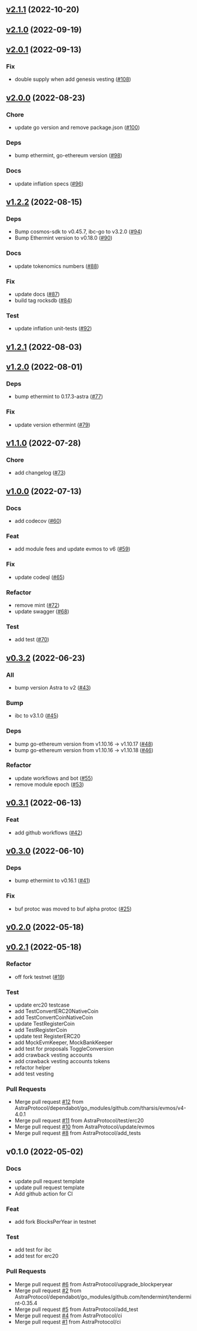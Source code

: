 
<a name="v2.1.1"></a>
## [v2.1.1](https://github.com/AstraProtocol/astra/compare/v2.1.0...v2.1.1) (2022-10-20)


<a name="v2.1.0"></a>
## [v2.1.0](https://github.com/AstraProtocol/astra/compare/v2.0.1...v2.1.0) (2022-09-19)


<a name="v2.0.1"></a>
## [v2.0.1](https://github.com/AstraProtocol/astra/compare/v2.0.0...v2.0.1) (2022-09-13)

### Fix

* double supply when add genesis vesting ([#108](https://github.com/AstraProtocol/astra/issues/108))


<a name="v2.0.0"></a>
## [v2.0.0](https://github.com/AstraProtocol/astra/compare/v1.2.2...v2.0.0) (2022-08-23)

### Chore

* update go version and remove package.json ([#100](https://github.com/AstraProtocol/astra/issues/100))

### Deps

* bump ethermint, go-ethereum version ([#98](https://github.com/AstraProtocol/astra/issues/98))

### Docs

* update inflation specs ([#96](https://github.com/AstraProtocol/astra/issues/96))


<a name="v1.2.2"></a>
## [v1.2.2](https://github.com/AstraProtocol/astra/compare/v1.2.1...v1.2.2) (2022-08-15)

### Deps

* Bump cosmos-sdk to v0.45.7, ibc-go to v3.2.0 ([#94](https://github.com/AstraProtocol/astra/issues/94))
* Bump Ethermint version to v0.18.0 ([#90](https://github.com/AstraProtocol/astra/issues/90))

### Docs

* update tokenomics numbers ([#88](https://github.com/AstraProtocol/astra/issues/88))

### Fix

* update docs ([#87](https://github.com/AstraProtocol/astra/issues/87))
* build tag rocksdb ([#84](https://github.com/AstraProtocol/astra/issues/84))

### Test

* update inflation unit-tests ([#92](https://github.com/AstraProtocol/astra/issues/92))


<a name="v1.2.1"></a>
## [v1.2.1](https://github.com/AstraProtocol/astra/compare/v1.2.0...v1.2.1) (2022-08-03)


<a name="v1.2.0"></a>
## [v1.2.0](https://github.com/AstraProtocol/astra/compare/v1.1.0...v1.2.0) (2022-08-01)

### Deps

* bump ethermint to 0.17.3-astra ([#77](https://github.com/AstraProtocol/astra/issues/77))

### Fix

* update version ethermint ([#79](https://github.com/AstraProtocol/astra/issues/79))


<a name="v1.1.0"></a>
## [v1.1.0](https://github.com/AstraProtocol/astra/compare/v1.0.0...v1.1.0) (2022-07-28)

### Chore

* add changelog ([#73](https://github.com/AstraProtocol/astra/issues/73))


<a name="v1.0.0"></a>
## [v1.0.0](https://github.com/AstraProtocol/astra/compare/v0.3.2...v1.0.0) (2022-07-13)

### Docs

* add codecov ([#60](https://github.com/AstraProtocol/astra/issues/60))

### Feat

* add module fees and update evmos to v6 ([#59](https://github.com/AstraProtocol/astra/issues/59))

### Fix

* update codeql ([#65](https://github.com/AstraProtocol/astra/issues/65))

### Refactor

* remove mint ([#72](https://github.com/AstraProtocol/astra/issues/72))
* update swagger ([#68](https://github.com/AstraProtocol/astra/issues/68))

### Test

* add test ([#70](https://github.com/AstraProtocol/astra/issues/70))


<a name="v0.3.2"></a>
## [v0.3.2](https://github.com/AstraProtocol/astra/compare/v0.3.1...v0.3.2) (2022-06-23)

### All

* bump version Astra to v2 ([#43](https://github.com/AstraProtocol/astra/issues/43))

### Bump

* ibc to v3.1.0 ([#45](https://github.com/AstraProtocol/astra/issues/45))

### Deps

* bump go-ethereum version from v1.10.16 -> v1.10.17 ([#48](https://github.com/AstraProtocol/astra/issues/48))
* bump go-ethereum version from v1.10.16 -> v1.10.18 ([#46](https://github.com/AstraProtocol/astra/issues/46))

### Refactor

* update workflows and bot ([#55](https://github.com/AstraProtocol/astra/issues/55))
* remove module epoch ([#53](https://github.com/AstraProtocol/astra/issues/53))


<a name="v0.3.1"></a>
## [v0.3.1](https://github.com/AstraProtocol/astra/compare/v0.3.0...v0.3.1) (2022-06-13)

### Feat

* add github workflows ([#42](https://github.com/AstraProtocol/astra/issues/42))


<a name="v0.3.0"></a>
## [v0.3.0](https://github.com/AstraProtocol/astra/compare/v0.2.0...v0.3.0) (2022-06-10)

### Deps

* bump ethermint to v0.16.1 ([#41](https://github.com/AstraProtocol/astra/issues/41))

### Fix

* buf protoc was moved to buf alpha protoc ([#25](https://github.com/AstraProtocol/astra/issues/25))


<a name="v0.2.0"></a>
## [v0.2.0](https://github.com/AstraProtocol/astra/compare/v0.2.1...v0.2.0) (2022-05-18)


<a name="v0.2.1"></a>
## [v0.2.1](https://github.com/AstraProtocol/astra/compare/v0.1.0...v0.2.1) (2022-05-18)

### Refactor

* off fork testnet ([#19](https://github.com/AstraProtocol/astra/issues/19))

### Test

* update erc20 testcase
* add TestConvertERC20NativeCoin
* add TestConvertCoinNativeCoin
* update TestRegisterCoin
* add TestRegisterCoin
* update test RegisterERC20
* add MọckEvmKeeper, MockBankKeeper
* add test for proposals ToggleConversion
* add crawback vesting accounts
* add crawback vesting accounts tokens
* refactor helper
* add test vesting

### Pull Requests

* Merge pull request [#12](https://github.com/AstraProtocol/astra/issues/12) from AstraProtocol/dependabot/go_modules/github.com/tharsis/evmos/v4-4.0.1
* Merge pull request [#11](https://github.com/AstraProtocol/astra/issues/11) from AstraProtocol/test/erc20
* Merge pull request [#10](https://github.com/AstraProtocol/astra/issues/10) from AstraProtocol/update/evmos
* Merge pull request [#8](https://github.com/AstraProtocol/astra/issues/8) from AstraProtocol/add_tests


<a name="v0.1.0"></a>
## v0.1.0 (2022-05-02)

### Docs

* update pull request template
* update pull request template
* Add github action for CI

### Feat

* add fork BlocksPerYear in testnet

### Test

* add test for ibc
* add test for erc20

### Pull Requests

* Merge pull request [#6](https://github.com/AstraProtocol/astra/issues/6) from AstraProtocol/upgrade_blockperyear
* Merge pull request [#2](https://github.com/AstraProtocol/astra/issues/2) from AstraProtocol/dependabot/go_modules/github.com/tendermint/tendermint-0.35.4
* Merge pull request [#5](https://github.com/AstraProtocol/astra/issues/5) from AstraProtocol/add_test
* Merge pull request [#4](https://github.com/AstraProtocol/astra/issues/4) from AstraProtocol/ci
* Merge pull request [#1](https://github.com/AstraProtocol/astra/issues/1) from AstraProtocol/ci

